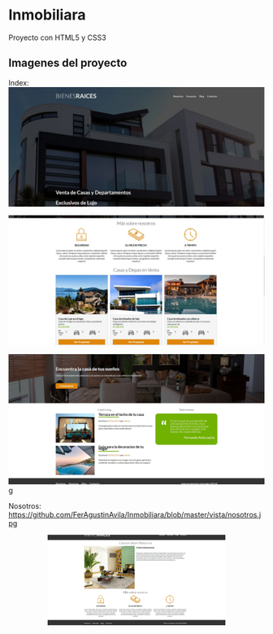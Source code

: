 # Inmobiliara
Proyecto con HTML5 y CSS3 

## Imagenes del proyecto

Index:
 ![Index 1](https://github.com/FerAgustinAvila/Inmobiliara/blob/master/vista/index1.jpg)

![Index 2](https://github.com/FerAgustinAvila/Inmobiliara/blob/master/vista/index2.jpg)

![Index 3](https://github.com/FerAgustinAvila/Inmobiliara/blob/master/vista/index3.jpg)
g

Nosotros:
https://github.com/FerAgustinAvila/Inmobiliara/blob/master/vista/nosotros.jpg

 <p align="center"> 
  <img src="vista/nosotros.jpg" width="350"/>
</p>
